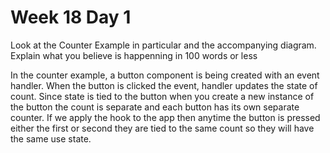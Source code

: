 # Week 18 Day 1

Look at the Counter Example in particular and the accompanying diagram.
Explain what you believe is happenning in 100 words or less

In the counter example, a button component is being created with an event handler. When the button is clicked the event, handler updates the state of count. Since state is tied to the button when you create a new instance of the button the count is separate and each button has its own separate counter. If we apply the hook to the app then anytime the button is pressed either the first or second they are tied to the same count so they will have the same use state. 